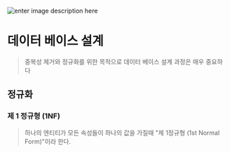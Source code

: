 ![enter image description here](https://d2h0cx97tjks2p.cloudfront.net/blogs/wp-content/uploads/sites/2/2018/07/SQL-RDMS-Ideas-01-1.jpg)

# 데이터 베이스 설계
> 중복성 제거와 정규화를 위한 목적으로 데이터 베이스 설계 과정은 매우 중요하다

## 정규화

### 제 1 정규형 (1NF)
> 하나의 엔티티가 모든 속성들이 하나의 값을 가질때 "제 1정규형 (1st Normal Form)"이라 한다.
